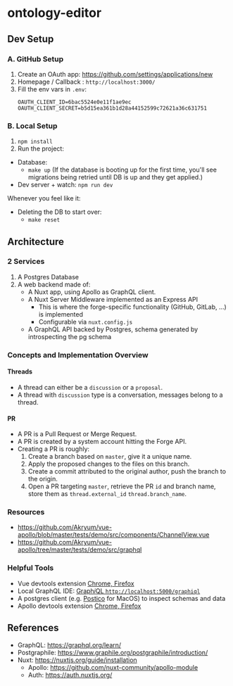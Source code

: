 # ontology-editor

## Dev Setup

### A. GitHub Setup

1. Create an OAuth app: https://github.com/settings/applications/new
1. Homepage / Callback : `http://localhost:3000/`
1. Fill the env vars in `.env`:
    ```
    OAUTH_CLIENT_ID=6bac5524e0e11f1ae9ec
    OAUTH_CLIENT_SECRET=b5d15ea361b1d28a44152599c72621a36c631751
    ```

### B. Local Setup

1. `npm install`
1. Run the project:
  * Database:
      * `make up` (If the database is booting up for the first time, you'll see migrations being retried until DB is up and they get applied.)
  * Dev server + watch: `npm run dev`

Whenever you feel like it:

* Deleting the DB to start over:
    * `make reset`

## Architecture

### 2 Services

1. A Postgres Database
1. A web backend made of:
    * A Nuxt app, using Apollo as GraphQL client.
    * A Nuxt Server Middleware implemented as an Express API
        * This is where the forge-specific functionality (GitHub, GitLab, …) is implemented
        * Configurable via `nuxt.config.js`
    * A GraphQL API backed by Postgres, schema generated by introspecting the pg schema

### Concepts and Implementation Overview

#### Threads

* A thread can either be a `discussion` or a `proposal`.
* A thread with `discussion` type is a conversation, messages belong to a thread.

#### PR

* A PR is a Pull Request or Merge Request.
* A PR is created by a system account hitting the Forge API.
* Creating a PR is roughly:
    1. Create a branch based on `master`, give it a unique name.
    1. Apply the proposed changes to the files on this branch.
    1. Create a commit attributed to the original author, push the branch to the origin.
    1. Open a PR targeting `master`, retrieve the PR `id` and branch name, store them as `thread.external_id` `thread.branch_name`.

### Resources

- https://github.com/Akryum/vue-apollo/blob/master/tests/demo/src/components/ChannelView.vue
- https://github.com/Akryum/vue-apollo/tree/master/tests/demo/src/graphql


### Helpful Tools

- Vue devtools extension [Chrome, Firefox](https://github.com/vuejs/vue-devtools#installation)
- Local GraphQL IDE: [Graph*i*QL `http://localhost:5000/graphiql`](http://localhost:5000/graphiql)
- A postgres client (e.g. [Postico](https://eggerapps.at/postico/) for MacOS) to inspect schemas and data
- Apollo devtools extension [Chrome, Firefox](https://github.com/apollographql/apollo-client-devtools#apollo-client-devtools)

## References

* GraphQL: https://graphql.org/learn/
* Postgraphile: https://www.graphile.org/postgraphile/introduction/
* Nuxt: https://nuxtjs.org/guide/installation
    * Apollo: https://github.com/nuxt-community/apollo-module
    * Auth: https://auth.nuxtjs.org/
